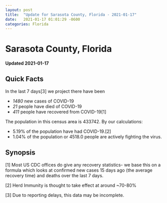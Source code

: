 ```yaml
---
layout: post
title:  "Update for Sarasota County, Florida - 2021-01-17"
date:   2021-01-17 01:01:29 -0600
categories: Florida
---
```


# Sarasota County, Florida
#### Updated 2021-01-17

## Quick Facts

In the last 7 days[3] we project there have been
- *1480* new cases of COVID-19
- *21* people have died of COVID-19
- *411* people have recovered from COVID-19[1]

The population in this census area is 433742. By our calculations:
- 5.19% of the population have had COVID-19.[2]
- 1.04% of the population or 4518.0 people are actively fighting the virus.

## Synopsis




[1] Most US CDC offices do give any recovery statistics- we base this on a formula which looks at confirmed new cases
15 days ago (the average recovery time) and deaths over the last 7 days.

[2] Herd Immunity is thought to take effect at around ~70-80%

[3] Due to reporting delays, this data may be incomplete.
 
    